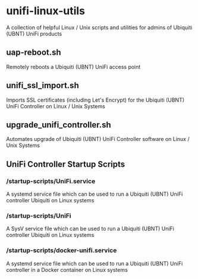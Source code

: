 # unifi-linux-utils
A collection of helpful Linux / Unix scripts and utilities for admins of Ubiquiti (UBNT) UniFi products

## uap-reboot.sh
Remotely reboots a Ubiquiti (UBNT) UniFi access point

## unifi_ssl_import.sh
Imports SSL certificates (including Let's Encrypt) for the Ubiquiti (UBNT) UniFi Controller on Linux / Unix Systems

## upgrade_unifi_controller.sh
Automates upgrade of Ubiquiti (UBNT) UniFi Controller software on Linux / Unix Systems

## UniFi Controller Startup Scripts
### /startup-scripts/UniFi.service
A systemd service file which can be used to run a Ubiquiti (UBNT) UniFi controller Ubiquiti on Linux systems

### /startup-scripts/UniFi
A SysV service file which can be used to run a Ubiquiti (UBNT) UniFi controller Ubiquiti on Linux systems

### /startup-scripts/docker-unifi.service
A systemd service file which can be used to run a Ubiquiti (UBNT) UniFi controller in a Docker container on Linux systems
